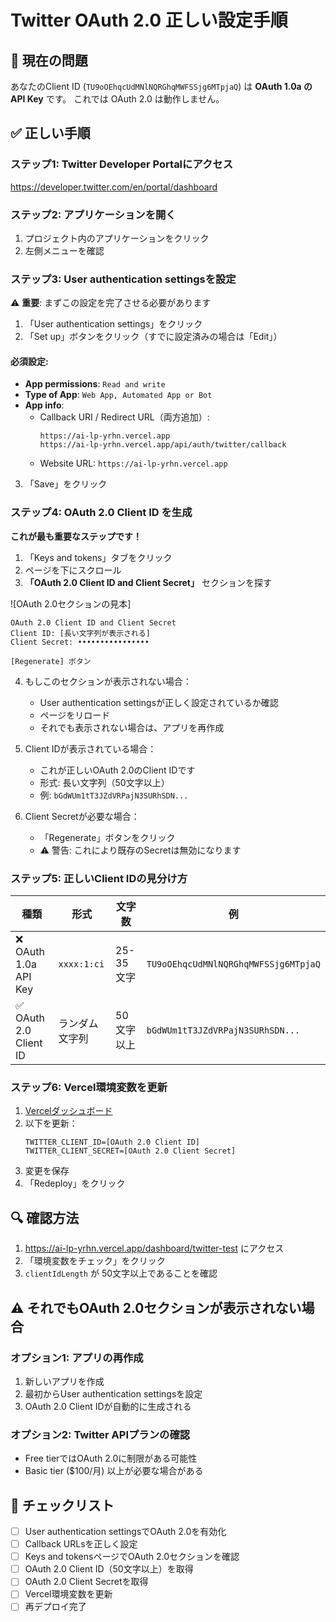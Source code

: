# Twitter OAuth 2.0 正しい設定手順

## 🚨 現在の問題

あなたのClient ID (`TU9oOEhqcUdMNlNQRGhqMWFSSjg6MTpjaQ`) は **OAuth 1.0a のAPI Key** です。
これでは OAuth 2.0 は動作しません。

## ✅ 正しい手順

### ステップ1: Twitter Developer Portalにアクセス
https://developer.twitter.com/en/portal/dashboard

### ステップ2: アプリケーションを開く
1. プロジェクト内のアプリケーションをクリック
2. 左側メニューを確認

### ステップ3: User authentication settingsを設定

⚠️ **重要**: まずこの設定を完了させる必要があります

1. 「User authentication settings」をクリック
2. 「Set up」ボタンをクリック（すでに設定済みの場合は「Edit」）

#### 必須設定:
- **App permissions**: `Read and write`
- **Type of App**: `Web App, Automated App or Bot`
- **App info**:
  - Callback URI / Redirect URL（両方追加）:
    ```
    https://ai-lp-yrhn.vercel.app
    https://ai-lp-yrhn.vercel.app/api/auth/twitter/callback
    ```
  - Website URL: `https://ai-lp-yrhn.vercel.app`

3. 「Save」をクリック

### ステップ4: OAuth 2.0 Client ID を生成

**これが最も重要なステップです！**

1. 「Keys and tokens」タブをクリック
2. ページを下にスクロール
3. **「OAuth 2.0 Client ID and Client Secret」** セクションを探す

![OAuth 2.0セクションの見本]
```
OAuth 2.0 Client ID and Client Secret
Client ID: [長い文字列が表示される]
Client Secret: ••••••••••••••••

[Regenerate] ボタン
```

4. もしこのセクションが表示されない場合：
   - User authentication settingsが正しく設定されているか確認
   - ページをリロード
   - それでも表示されない場合は、アプリを再作成

5. Client IDが表示されている場合：
   - これが正しいOAuth 2.0のClient IDです
   - 形式: 長い文字列（50文字以上）
   - 例: `bGdWUm1tT3JZdVRPajN3SURhSDN...`

6. Client Secretが必要な場合：
   - 「Regenerate」ボタンをクリック
   - ⚠️ 警告: これにより既存のSecretは無効になります

### ステップ5: 正しいClient IDの見分け方

| 種類 | 形式 | 文字数 | 例 |
|------|------|--------|-----|
| ❌ OAuth 1.0a API Key | `xxxx:1:ci` | 25-35文字 | `TU9oOEhqcUdMNlNQRGhqMWFSSjg6MTpjaQ` |
| ✅ OAuth 2.0 Client ID | ランダム文字列 | 50文字以上 | `bGdWUm1tT3JZdVRPajN3SURhSDN...` |

### ステップ6: Vercel環境変数を更新

1. [Vercelダッシュボード](https://vercel.com/syou6s-projects/ai-lp-yrhn/settings/environment-variables)
2. 以下を更新：
   ```
   TWITTER_CLIENT_ID=[OAuth 2.0 Client ID]
   TWITTER_CLIENT_SECRET=[OAuth 2.0 Client Secret]
   ```
3. 変更を保存
4. 「Redeploy」をクリック

## 🔍 確認方法

1. https://ai-lp-yrhn.vercel.app/dashboard/twitter-test にアクセス
2. 「環境変数をチェック」をクリック
3. `clientIdLength` が 50文字以上であることを確認

## ⚠️ それでもOAuth 2.0セクションが表示されない場合

### オプション1: アプリの再作成
1. 新しいアプリを作成
2. 最初からUser authentication settingsを設定
3. OAuth 2.0 Client IDが自動的に生成される

### オプション2: Twitter APIプランの確認
- Free tierではOAuth 2.0に制限がある可能性
- Basic tier ($100/月) 以上が必要な場合がある

## 📝 チェックリスト

- [ ] User authentication settingsでOAuth 2.0を有効化
- [ ] Callback URLsを正しく設定
- [ ] Keys and tokensページでOAuth 2.0セクションを確認
- [ ] OAuth 2.0 Client ID（50文字以上）を取得
- [ ] OAuth 2.0 Client Secretを取得
- [ ] Vercel環境変数を更新
- [ ] 再デプロイ完了